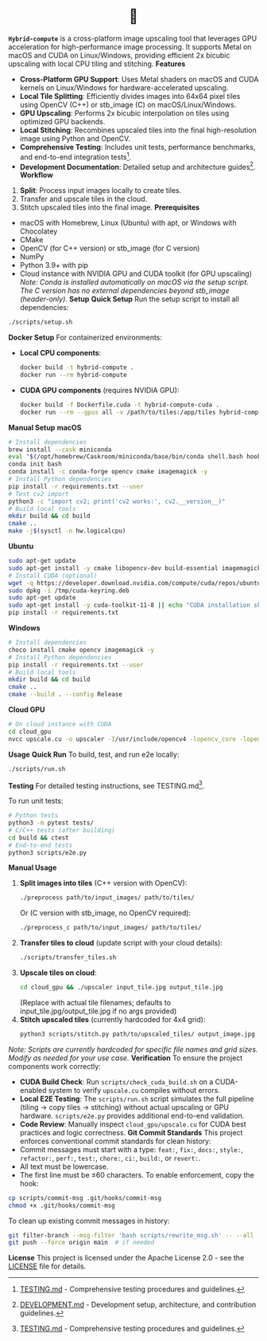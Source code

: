 <div align="center">
  <h1>🧸</h1>
</div>

**`Hybrid-compute`** is a cross-platform image upscaling tool that leverages GPU acceleration for high-performance image processing. It supports Metal on macOS and CUDA on Linux/Windows, providing efficient 2x bicubic upscaling with local CPU tiling and stitching.
**Features**
- **Cross-Platform GPU Support**: Uses Metal shaders on macOS and CUDA kernels on Linux/Windows for hardware-accelerated upscaling.
- **Local Tile Splitting**: Efficiently divides images into 64x64 pixel tiles using OpenCV (C++) or stb_image (C) on macOS/Linux/Windows.
- **GPU Upscaling**: Performs 2x bicubic interpolation on tiles using optimized GPU backends.
- **Local Stitching**: Recombines upscaled tiles into the final high-resolution image using Python and OpenCV.
- **Comprehensive Testing**: Includes unit tests, performance benchmarks, and end-to-end integration tests[^1].
- **Development Documentation**: Detailed setup and architecture guides[^2].
**Workflow**
1. **Split**: Process input images locally to create tiles.
2. Transfer and upscale tiles in the cloud.
3. Stitch upscaled tiles into the final image.
**Prerequisites**
- macOS with Homebrew, Linux (Ubuntu) with apt, or Windows with Chocolatey
- CMake
- OpenCV (for C++ version) or stb_image (for C version)
- NumPy
- Python 3.9+ with pip
- Cloud instance with NVIDIA GPU and CUDA toolkit (for GPU upscaling)
*Note: Conda is installed automatically on macOS via the setup script. The C version has no external dependencies beyond stb_image (header-only).*
**Setup**
**Quick Setup**
Run the setup script to install all dependencies:
```bash
./scripts/setup.sh
```

**Docker Setup**
For containerized environments:
- **Local CPU components**:
  ```bash
  docker build -t hybrid-compute .
  docker run --rm hybrid-compute
  ```
- **CUDA GPU components** (requires NVIDIA GPU):
  ```bash
  docker build -f Dockerfile.cuda -t hybrid-compute-cuda .
  docker run --rm --gpus all -v /path/to/tiles:/app/tiles hybrid-compute-cuda ./cloud_gpu/upscaler tiles/input_tile.jpg tiles/output_tile.jpg
  ```
**Manual Setup**
**macOS**
```bash
# Install dependencies
brew install --cask miniconda
eval "$(/opt/homebrew/Caskroom/miniconda/base/bin/conda shell.bash hook)"
conda init bash
conda install -c conda-forge opencv cmake imagemagick -y
# Install Python dependencies
pip install -r requirements.txt --user
# Test cv2 import
python3 -c "import cv2; print('cv2 works:', cv2.__version__)"
# Build local tools
mkdir build && cd build
cmake ..
make -j$(sysctl -n hw.logicalcpu)
```
**Ubuntu**
```bash
sudo apt-get update
sudo apt-get install -y cmake libopencv-dev build-essential imagemagick wget
# Install CUDA (optional)
wget -q https://developer.download.nvidia.com/compute/cuda/repos/ubuntu2204/x86_64/cuda-keyring_1.1-1_all.deb -O /tmp/cuda-keyring.deb
sudo dpkg -i /tmp/cuda-keyring.deb
sudo apt-get update
sudo apt-get install -y cuda-toolkit-11-8 || echo "CUDA installation skipped"
pip install -r requirements.txt
```
**Windows**
```bash
# Install dependencies
choco install cmake opencv imagemagick -y
# Install Python dependencies
pip install -r requirements.txt --user
# Build local tools
mkdir build && cd build
cmake ..
cmake --build . --config Release
```
**Cloud GPU**
```bash
# On cloud instance with CUDA
cd cloud_gpu
nvcc upscale.cu -o upscaler -I/usr/include/opencv4 -lopencv_core -lopencv_imgcodecs
```
**Usage**
**Quick Run**
To build, test, and run e2e locally:
```bash
./scripts/run.sh
```
**Testing**
For detailed testing instructions, see TESTING.md[^1].

To run unit tests:
```bash
# Python tests
python3 -m pytest tests/
# C/C++ tests (after building)
cd build && ctest
# End-to-end tests
python3 scripts/e2e.py
```
**Manual Usage**
1. **Split images into tiles** (C++ version with OpenCV):
   ```bash
   ./preprocess path/to/input_images/ path/to/tiles/
   ```
   Or (C version with stb_image, no OpenCV required):
   ```bash
   ./preprocess_c path/to/input_images/ path/to/tiles/
   ```
2. **Transfer tiles to cloud** (update script with your cloud details):
   ```bash
   ./scripts/transfer_tiles.sh
   ```
3. **Upscale tiles on cloud**:
    ```bash
    cd cloud_gpu && ./upscaler input_tile.jpg output_tile.jpg
    ```
    (Replace with actual tile filenames; defaults to input_tile.jpg/output_tile.jpg if no args provided)
4. **Stitch upscaled tiles** (currently hardcoded for 4x4 grid):
   ```bash
   python3 scripts/stitch.py path/to/upscaled_tiles/ output_image.jpg
   ```
*Note: Scripts are currently hardcoded for specific file names and grid sizes. Modify as needed for your use case.*
**Verification**
To ensure the project components work correctly:
- **CUDA Build Check**: Run `scripts/check_cuda_build.sh` on a CUDA-enabled system to verify `upscale.cu` compiles without errors.
- **Local E2E Testing**: The `scripts/run.sh` script simulates the full pipeline (tiling → copy tiles → stitching) without actual upscaling or GPU hardware. `scripts/e2e.py` provides additional end-to-end validation.
- **Code Review**: Manually inspect `cloud_gpu/upscale.cu` for CUDA best practices and logic correctness.
**Git Commit Standards**
This project enforces conventional commit standards for clean history:
- Commit messages must start with a type: `feat:`, `fix:`, `docs:`, `style:`, `refactor:`, `perf:`, `test:`, `chore:`, `ci:`, `build:`, or `revert:`.
- All text must be lowercase.
- The first line must be ≤60 characters.
To enable enforcement, copy the hook:
```bash
cp scripts/commit-msg .git/hooks/commit-msg
chmod +x .git/hooks/commit-msg
```
To clean up existing commit messages in history:
```bash
git filter-branch --msg-filter 'bash scripts/rewrite_msg.sh' -- --all
git push --force origin main  # if needed
```
**License**
This project is licensed under the Apache License 2.0 - see the [LICENSE](LICENSE) file for details.

[^1]: [TESTING.md](https://github.com/bniladridas/hybrid-compute/blob/main/docs/TESTING.md) - Comprehensive testing procedures and guidelines.
[^2]: [DEVELOPMENT.md](https://github.com/bniladridas/hybrid-compute/blob/main/DEVELOPMENT.md) - Development setup, architecture, and contribution guidelines.
